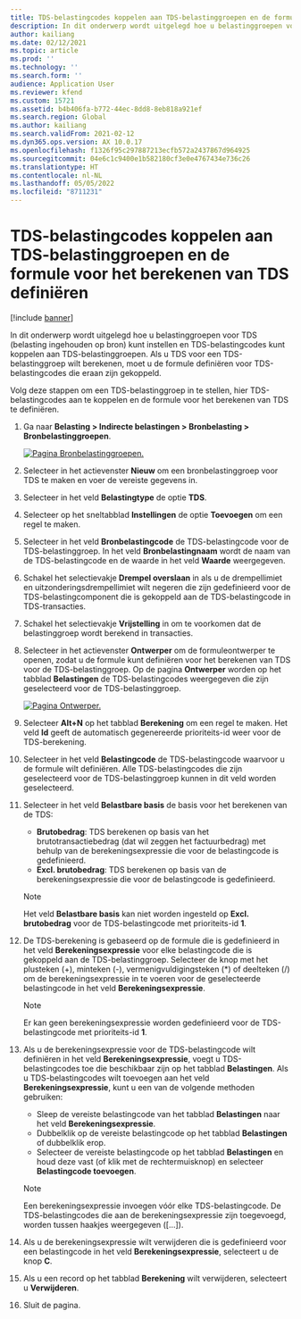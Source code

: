 ```yaml
---
title: TDS-belastingcodes koppelen aan TDS-belastinggroepen en de formule voor het berekenen van TDS definiëren
description: In dit onderwerp wordt uitgelegd hoe u belastinggroepen voor TDS (belasting ingehouden op bron) kunt instellen en TDS-belastingcodes kunt koppelen aan TDS-belastinggroepen. Als u TDS voor een TDS-belastinggroep wilt berekenen, moet u de formule definiëren voor TDS-belastingcodes die eraan zijn gekoppeld.
author: kailiang
ms.date: 02/12/2021
ms.topic: article
ms.prod: ''
ms.technology: ''
ms.search.form: ''
audience: Application User
ms.reviewer: kfend
ms.custom: 15721
ms.assetid: b4b406fa-b772-44ec-8dd8-8eb818a921ef
ms.search.region: Global
ms.author: kailiang
ms.search.validFrom: 2021-02-12
ms.dyn365.ops.version: AX 10.0.17
ms.openlocfilehash: f1326f95c297887213ecfb572a2437867d964925
ms.sourcegitcommit: 04e6c1c9400e1b582180cf3e0e4767434e736c26
ms.translationtype: HT
ms.contentlocale: nl-NL
ms.lasthandoff: 05/05/2022
ms.locfileid: "8711231"
---
```

# <a name="attach-tds-tax-codes-to-tds-tax-groups-and-define-the-formula-for-calculating-tds"></a>TDS-belastingcodes koppelen aan TDS-belastinggroepen en de formule voor het berekenen van TDS definiëren

[!include [banner](../includes/banner.md)]

In dit onderwerp wordt uitgelegd hoe u belastinggroepen voor TDS (belasting ingehouden op bron) kunt instellen en TDS-belastingcodes kunt koppelen aan TDS-belastinggroepen. Als u TDS voor een TDS-belastinggroep wilt berekenen, moet u de formule definiëren voor TDS-belastingcodes die eraan zijn gekoppeld.

Volg deze stappen om een TDS-belastinggroep in te stellen, hier TDS-belastingcodes aan te koppelen en de formule voor het berekenen van TDS te definiëren.

1. Ga naar **Belasting \> Indirecte belastingen \> Bronbelasting \> Bronbelastinggroepen**.

    [![Pagina Bronbelastinggroepen.](./media/apac-ind-TDS-29.png)](./media/apac-ind-TDS-29.png)

2. Selecteer in het actievenster **Nieuw** om een bronbelastinggroep voor TDS te maken en voer de vereiste gegevens in.
3. Selecteer in het veld **Belastingtype** de optie **TDS**.
4. Selecteer op het sneltabblad **Instellingen** de optie **Toevoegen** om een regel te maken.
5. Selecteer in het veld **Bronbelastingcode** de TDS-belastingcode voor de TDS-belastinggroep. In het veld **Bronbelastingnaam** wordt de naam van de TDS-belastingcode en de waarde in het veld **Waarde** weergegeven.
6. Schakel het selectievakje **Drempel overslaan** in als u de drempellimiet en uitzonderingsdrempellimiet wilt negeren die zijn gedefinieerd voor de TDS-belastingcomponent die is gekoppeld aan de TDS-belastingcode in TDS-transacties.
7. Schakel het selectievakje **Vrijstelling** in om te voorkomen dat de belastinggroep wordt berekend in transacties.
8. Selecteer in het actievenster **Ontwerper** om de formuleontwerper te openen, zodat u de formule kunt definiëren voor het berekenen van TDS voor de TDS-belastinggroep. Op de pagina **Ontwerper** worden op het tabblad **Belastingen** de TDS-belastingcodes weergegeven die zijn geselecteerd voor de TDS-belastinggroep.

    [![Pagina Ontwerper.](./media/apac-ind-TDS-30.png)](./media/apac-ind-TDS-30.png)

9. Selecteer **Alt+N** op het tabblad **Berekening** om een regel te maken. Het veld **Id** geeft de automatisch gegenereerde prioriteits-id weer voor de TDS-berekening.
10. Selecteer in het veld **Belastingcode** de TDS-belastingcode waarvoor u de formule wilt definiëren. Alle TDS-belastingcodes die zijn geselecteerd voor de TDS-belastinggroep kunnen in dit veld worden geselecteerd.
11. Selecteer in het veld **Belastbare basis** de basis voor het berekenen van de TDS:

    - **Brutobedrag**: TDS berekenen op basis van het brutotransactiebedrag (dat wil zeggen het factuurbedrag) met behulp van de berekeningsexpressie die voor de belastingcode is gedefinieerd.
    - **Excl. brutobedrag**: TDS berekenen op basis van de berekeningsexpressie die voor de belastingcode is gedefinieerd.

    > [!NOTE]
    > Het veld **Belastbare basis** kan niet worden ingesteld op **Excl. brutobedrag** voor de TDS-belastingcode met prioriteits-id **1**.

12. De TDS-berekening is gebaseerd op de formule die is gedefinieerd in het veld **Berekeningsexpressie** voor elke belastingcode die is gekoppeld aan de TDS-belastinggroep. Selecteer de knop met het plusteken (+), minteken (-), vermenigvuldigingsteken (\*) of deelteken (/) om de berekeningsexpressie in te voeren voor de geselecteerde belastingcode in het veld **Berekeningsexpressie**.

    > [!NOTE]
    > Er kan geen berekeningsexpressie worden gedefinieerd voor de TDS-belastingcode met prioriteits-id **1**.

13. Als u de berekeningsexpressie voor de TDS-belastingcode wilt definiëren in het veld **Berekeningsexpressie**, voegt u TDS-belastingcodes toe die beschikbaar zijn op het tabblad **Belastingen**. Als u TDS-belastingcodes wilt toevoegen aan het veld **Berekeningsexpressie**, kunt u een van de volgende methoden gebruiken:

    - Sleep de vereiste belastingcode van het tabblad **Belastingen** naar het veld **Berekeningsexpressie**.
    - Dubbelklik op de vereiste belastingcode op het tabblad **Belastingen** of dubbelklik erop.
    - Selecteer de vereiste belastingcode op het tabblad **Belastingen** en houd deze vast (of klik met de rechtermuisknop) en selecteer **Belastingcode toevoegen**.

    > [!NOTE]
    > Een berekeningsexpressie invoegen vóór elke TDS-belastingcode. De TDS-belastingcodes die aan de berekeningsexpressie zijn toegevoegd, worden tussen haakjes weergegeven (\[...\]).

14. Als u de berekeningsexpressie wilt verwijderen die is gedefinieerd voor een belastingcode in het veld **Berekeningsexpressie**, selecteert u de knop **C**.
15. Als u een record op het tabblad **Berekening** wilt verwijderen, selecteert u **Verwijderen**.
16. Sluit de pagina.
